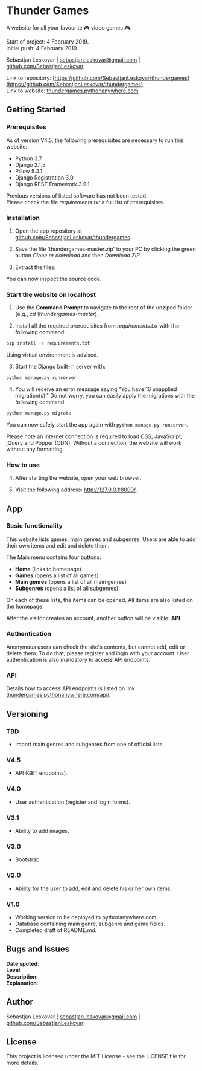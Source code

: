 # Thunder Games
A website for all your favourite :video_game: video games  :video_game:.

Start of project: 4 February 2019.  
Initial push: 4 February 2019.

Sebastjan Leskovar | [sebastjan.leskovar@gmail.com](mailto:sebastjan.leskovar@gmail.com) | [github.com/SebastjanLeskovar](https://github.com/SebastjanLeskovar)

Link to repository: [https://github.com/SebastjanLeskovar/thundergames](https://github.com/SebastjanLeskovar/thundergames)  
Link to website: [thundergames.pythonanywhere.com](thundergames.pythonanywhere.com)


## Getting Started

### Prerequisites

As of version V4.5, the following prerequisites are necessary to run this website:
- Python 3.7
- Django 2.1.5
- Pillow 5.4.1
- Django Registration 3.0
- Django REST Framework 3.9.1

Previous versions of listed software has not been tested.  
Please check the file *requirements.txt* a full list of prerequisites.

### Installation

1. Open the app repository at [github.com/SebastjanLeskovar/thundergames](https://github.com/SebastjanLeskovar/thundergames).

2. Save the file 'thundergames-master.zip' to your PC by clicking the green button *Clone or download* and then *Download ZIP*.

3. Extract the files.

You can now inspect the source code.

### Start the website on localhost

1. Use the <b>Command Prompt</b> to navigate to the root of the unziped folder (e.g., *cd \thundergames-master*).

2. Install all the required prerequisites from *requirements.txt* with the following command:
```bash
pip install -r requirements.txt
```
Using virtual environment is advised.

3. Start the Django built-in server with:
```bash
python manage.py runserver
```

4. You will receive an error message saying "You have 16 unapplied migration(s)." Do not worry, you can easily apply the migrations with the following command:
```bash
python manage.py migrate
```
You can now safely start the app again with ```python manage.py runserver```.

Please note an internet connection is required to load CSS, JavaScript, jQuery and Popper (CDN). Without a connection, the website will work without any formatting. 

### How to use

4. After starting the website, open your web browser.

5. Visit the following address: http://127.0.0.1:8000/.

## App

### Basic functionality

This website lists games, main genres and subgenres. Users are able to add their own items and edit and delete them.

The Main menu contains four buttons:
- **Home** (links to homepage)
- **Games** (opens a list of all games)
- **Main genres** (opens a list of all main genres)
- **Subgenres** (opens a list of all subgenres)

On each of these lists, the items can be opened. All items are also listed on the homepage.

After the visitor creates an account, another button will be visible: **API**.

### Authentication

Anonymous users can check the site's contents, but cannot add, edit or delete them. To do that, please register and login with your account. User authentication is also mandatory to access API endpoints.

### API

Details how to access API endpoints is listed on link [thundergames.pythonanywhere.com/api/](thundergames.pythonanywhere.com/api/).

## Versioning

### TBD

- Import main genres and subgenres from one of official lists.

### V4.5

- API (GET endpoints).

### V4.0

- User authentication (register and login forms).

### V3.1
- Ability to add images.

### V3.0

- Bootstrap.

### V2.0

- Ability for the user to add, edit and delete his or her own items.

### V1.0

- Working version to be deployed to pythonanywhere.com.
- Database containing main genre, subgenre and game fields.
- Completed draft of README.md.

## Bugs and Issues

<b>Date spoted</b>:  
<b>Level</b>:  
<b>Description</b>:  
<b>Explanation</b>:  

## Author

Sebastjan Leskovar | [sebastjan.leskovar@gmail.com](mailto:sebastjan.leskovar@gmail.com) | [github.com/SebastjanLeskovar](https://github.com/SebastjanLeskovar)

## License

This project is licensed under the MIT License - see the LICENSE file for more details.
